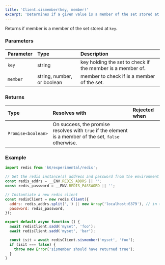 ```yaml
---
title: 'Client.sismember(key, member)'
excerpt: 'Determines if a given value is a member of the set stored at `key`.'
---
```


Returns if member is a member of the set stored at `key`.

### Parameters

| Parameter | Type   | Description                                                |
| :-------- | :----- | :--------------------------------------------------------- |
| `key`     | string | key holding the set to check if the member is a member of. |
| `member`  | string, number, or boolean    | member to check if is a member of the set.                 |


### Returns

| Type               | Resolves with                                                                                                     | Rejected when |
| :----------------- | :------------------------------------------------------------------------------------------------------------- | :------- |
| `Promise<boolean>` | On success, the promise resolves with `true` if the element is a member of the set, `false` otherwise. |          |

### Example

<CodeGroup labels={[]}>

```javascript
import redis from 'k6/experimental/redis';

// Get the redis instance(s) address and password from the environment
const redis_addrs = __ENV.REDIS_ADDRS || '';
const redis_password = __ENV.REDIS_PASSWORD || '';

// Instantiate a new redis client
const redisClient = new redis.Client({
  addrs: redis_addrs.split(',') || new Array('localhost:6379'), // in the form of 'host:port', separated by commas
  password: redis_password,
});

export default async function () {
  await redisClient.sadd('myset', 'foo');
  await redisClient.sadd('myset', 'bar');

  const isit = await redisClient.sismember('myset', 'foo');
  if (isit === false) {
    throw new Error('sismember should have returned true');
  }
}
```

</CodeGroup>